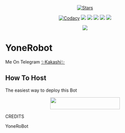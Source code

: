 <p align="center">
    <a href="https://github.com/MadBoy-X/Kakashi/stargazers"><img src="https://img.shields.io/github/stars/noob-kittu/YoneRobot?label=Stars&style=flat-square&logo=github&color=F10070" alt="Stars" /></a>
</p>
<p align="center">
    <a href="https://app.codacy.com/manual/MadBoy-X/Kakashi/dashboard"> <img src="https://img.shields.io/codacy/grade/4d58f2a402b54aed8a7d95f7add45a81?color=brightgreen&logo=codacy&logoColor=green&style=for-the-badge" alt="Codacy" /></a>
    <a href="https://github.com/MadBoy-X/Kakashi"> <img src="https://img.shields.io/github/repo-size/MadBoy-X/Kakashi?color=orange&logo=github&logoColor=green&style=for-the-badge" /></a>
    <a href="https://github.com/MadBoy-X/Kakashi/commits/prince"> <img src="https://img.shields.io/github/last-commit/MadBoy-X/Kakashi?color=blue&logo=github&logoColor=green&style=for-the-badge" /></a>
    <a href="https://github.com/MadBoy-X/Kakashi/issues"> <img src="https://img.shields.io/github/issues/MadBoy-X/Kakashi?color=blueviolet&logo=github&logoColor=green&style=for-the-badge" /></a>
    <a href="https://github.com/MadBoy-X/Kakashi/network/members"> <img src="https://img.shields.io/github/forks/MadBoy-X/Kakashi?color=red&logo=github&logoColor=green&style=for-the-badge" /></a>  
    <a href="https://pypi.org/project/Telethon/"> <img src="https://img.shields.io/pypi/v/telethon?color=yellow&label=telethon&logo=python&logoColor=green&style=for-the-badge" /></a>
</p>

<p align="center">
  <img src="https://telegra.ph/file/7e61fe06a9c02747249c4.jpg">
</p>

# YoneRobot
Me On Telegram [✨Kakashi✨](https://t.me/HatakeRoBot)

## How To Host
The easiest way to deploy this Bot
<p align="center"><a href="https://heroku.com/deploy?template=https://github.com/MadBoy-X/Kakashi"> <img src="https://img.shields.io/badge/Deploy%20To%20Heroku-black?style=for-the-badge&logo=heroku" width="220" height="38.45"/></a></p>
 
CREDITS

YoneRoBot
